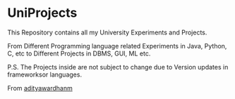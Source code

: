 # UniProjects

This Repository contains all my University Experiments and Projects. 

From Different Programming language related Experiments in Java, Python, C, etc 
to Different Projects in DBMS, GUI, ML etc.

P.S. The Projects inside are not subject to change due to Version updates in frameworksor languages.

From [adityawardhanm](https://github.com/adityawardhanm)
